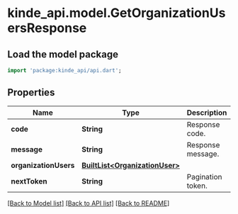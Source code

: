 # kinde_api.model.GetOrganizationUsersResponse

## Load the model package
```dart
import 'package:kinde_api/api.dart';
```

## Properties
Name | Type | Description | Notes
------------ | ------------- | ------------- | -------------
**code** | **String** | Response code. | [optional] 
**message** | **String** | Response message. | [optional] 
**organizationUsers** | [**BuiltList&lt;OrganizationUser&gt;**](OrganizationUser.md) |  | [optional] 
**nextToken** | **String** | Pagination token. | [optional] 

[[Back to Model list]](../README.md#documentation-for-models) [[Back to API list]](../README.md#documentation-for-api-endpoints) [[Back to README]](../README.md)


